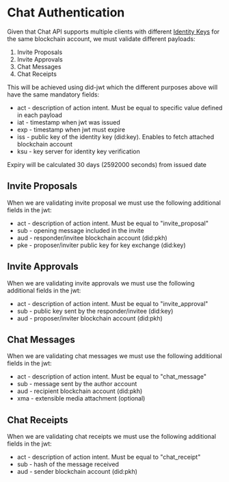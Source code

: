 # Chat Authentication

Given that Chat API supports multiple clients with different [Identity Keys](../../servers/keys/identity-keys.md) for the same blockchain account, we must validate different payloads:

1. Invite Proposals
2. Invite Approvals
3. Chat Messages
4. Chat Receipts

This will be achieved using did-jwt which the different purposes above will have the same mandatory fields:

- act - description of action intent. Must be equal to specific value defined in each payload
- iat - timestamp when jwt was issued
- exp - timestamp when jwt must expire
- iss - public key of the identity key (did:key). Enables to fetch attached blockchain account
- ksu - key server for identity key verification

Expiry will be calculated 30 days (2592000 seconds) from issued date


## Invite Proposals

When we are validating invite proposal we must use the following additional fields in the jwt:

- act - description of action intent. Must be equal to "invite_proposal"
- sub - opening message included in the invite
- aud - responder/invitee blockchain account (did:pkh)
- pke - proposer/inviter public key for key exchange (did:key)

## Invite Approvals

When we are validating invite approvals we must use the following additional fields in the jwt:

- act - description of action intent. Must be equal to "invite_approval"
- sub - public key sent by the responder/invitee (did:key)
- aud - proposer/inviter blockchain account (did:pkh)

## Chat Messages

When we are validating chat messages we must use the following additional fields in the jwt:

- act - description of action intent. Must be equal to "chat_message"
- sub - message sent by the author account
- aud - recipient blockchain account (did:pkh)
- xma - extensible media attachment (optional)

## Chat Receipts

When we are validating chat receipts we must use the following additional fields in the jwt:

- act - description of action intent. Must be equal to "chat_receipt"
- sub - hash of the message received
- aud - sender blockchain account (did:pkh)

